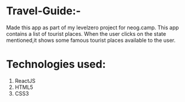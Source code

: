 # **Travel-Guide:-**
Made this app as part of my levelzero project for neog.camp.
This app contains a list of tourist places.
When the user clicks on the state mentioned,it shows some famous tourist places available to the user.


# **Technologies used:**
  1.  ReactJS
  2.  HTML5
  3.  CSS3
